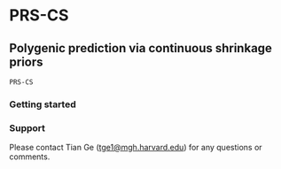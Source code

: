# PRS-CS
## Polygenic prediction via continuous shrinkage priors

`PRS-CS` 

### Getting started




### Support
Please contact Tian Ge (tge1@mgh.harvard.edu) for any questions or comments.
